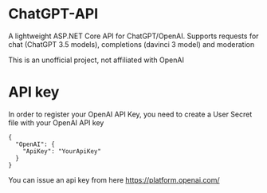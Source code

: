 # ChatGPT-API
A lightweight ASP.NET Core API for ChatGPT/OpenAI. Supports requests for chat (ChatGPT 3.5 models), completions (davinci 3 model) and moderation

This is an unofficial project, not affiliated with OpenAI

# API key
In order to register your OpenAI API Key, you need to create a User Secret file with your OpenAI API key
```
{
  "OpenAI": {
    "ApiKey": "YourApiKey"
  }
}
```
You can issue an api key from here https://platform.openai.com/
